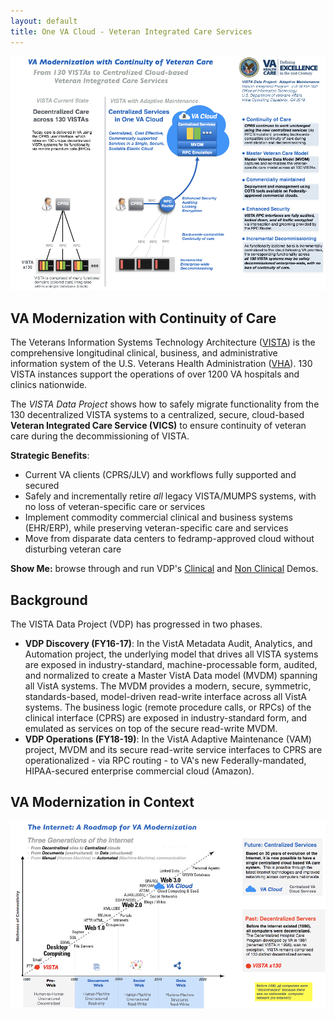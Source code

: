 ```yaml
---
layout: default
title: One VA Cloud - Veteran Integrated Care Services
---
```

![vdp-transition -width95](assets/vdp-vics-main-20180226-v1.png)


## VA Modernization with Continuity of Care
The Veterans Information Systems Technology Architecture ([VISTA](https://en.wikipedia.org/wiki/VistA)) is the comprehensive  longitudinal  clinical, business, and administrative information system of the U.S. Veterans Health Administration ([VHA](https://www.va.gov/health/aboutVHA.asp)). 130 VISTA instances support the operations of over 1200 VA hospitals and clinics nationwide.

The _VISTA Data Project_ shows how to safely migrate functionality from the 130 decentralized VISTA systems to a centralized, secure, cloud-based __Veteran Integrated Care Service (VICS)__ to ensure continuity of veteran care during the decommissioning of VISTA.


__Strategic Benefits__:

  * Current VA clients (CPRS/JLV) and workflows fully supported and secured
  * Safely and incrementally retire *all* legacy VISTA/MUMPS systems, with no loss of veteran-specific care or services
  * Implement commodity commercial clinical and business systems (EHR/ERP), while preserving veteran-specific care and services
  * Move from disparate data centers to fedramp-approved cloud without disturbing veteran care


__Show Me:__ browse through and run VDP's [Clinical](/vam/build1_1/demo) and [Non Clinical](/demo2) Demos.


## Background

The VISTA Data Project (VDP) has progressed in two phases.

* __VDP Discovery (FY16-17)__: In the VistA Metadata Audit, Analytics, and Automation project, the underlying model that drives all VISTA systems are exposed in industry-standard, machine-processable form, audited, and normalized to create a Master VistA Data model (MVDM) spanning all VistA systems.  The MVDM provides a modern, secure, symmetric, standards-based, model-driven read-write interface across all VistA systems. The business logic (remote procedure calls, or RPCs) of the clinical interface (CPRS) are exposed in industry-standard form, and emulated as services on top of the secure read-write MVDM.
* __VDP Operations (FY18-19)__: In the VistA Adaptive Maintenance (VAM) project, MVDM and its secure read-write service interfaces to CPRS are operationalized - via RPC routing - to VA's new Federally-mandated, HIPAA-secured enterprise commercial cloud (Amazon).


## VA Modernization in Context

![internet-roadmap-to-evolution](assets/internet-roadmap-va-modernization.png)


